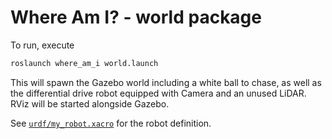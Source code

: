 # Where Am I? - world package

To run, execute

```bash
roslaunch where_am_i world.launch
```

This will spawn the Gazebo world including a white ball to chase,
as well as the differential drive robot equipped with Camera and
an unused LiDAR. RViz will be started alongside Gazebo.

See [`urdf/my_robot.xacro`](urdf/my_robot.xacro) for the robot definition.
